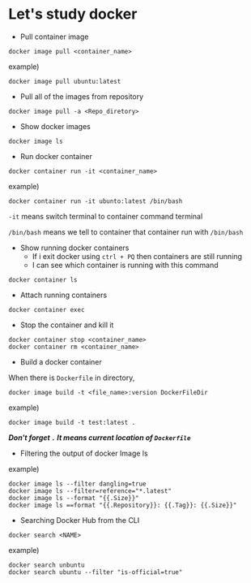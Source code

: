 # Let's study docker

- Pull container image

```
docker image pull <container_name>
```

example)

```
docker image pull ubuntu:latest
```

- Pull all of the images from repository

```
docker image pull -a <Repo_diretory>
```

- Show docker images

```
docker image ls
```

- Run docker container

```
docker container run -it <container_name>
```

example)

```
docker container run -it ubunto:latest /bin/bash
```

`-it` means switch terminal to container command terminal

`/bin/bash` means we tell to container that container run with `/bin/bash`

- Show running docker containers
  - If i exit docker using `ctrl + PQ` then containers are still running
  - I can see which container is running with this command

```
docker container ls
```

- Attach running containers

```
docker container exec
```

- Stop the container and kill it 

```
docker container stop <container_name>
docker container rm <container_name>
```

- Build a docker container

When there is `Dockerfile`  in directory,

```
docker image build -t <file_name>:version DockerFileDir
```

example) 

```
docker image build -t test:latest .
```

***Don't forget `.` It means current location of `Dockerfile`***

- Filtering the output of docker Image ls

example)

```
docker image ls --filter dangling=true
docker image ls --filter=reference="*.latest"
docker image ls --format "{{.Size}}"
docker image ls ==format "{{.Repository}}: {{.Tag}}: {{.Size}}"
```

- Searching Docker Hub from the CLI

```
docker search <NAME>
```

example)

```
docker search unbuntu
docker search ubuntu --filter "is-official=true"
```

